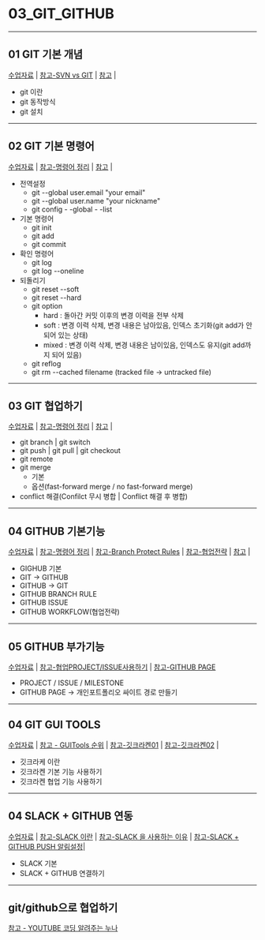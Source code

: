 # 03_GIT_GITHUB
---
01 GIT 기본 개념
---
[수업자료]() |
[참고-SVN vs GIT](https://hahahoho5915.tistory.com/40) |
[참고]() |
- git 이란
- git 동작방식
- git 설치

---
02 GIT 기본 명령어
---
[수업자료]() |
[참고-명령어 정리](https://medium.com/@joongwon/git-git-%EB%AA%85%EB%A0%B9%EC%96%B4-%EC%A0%95%EB%A6%AC-c25b421ecdbd) |
[참고]() |
- 전역설정
  - git --global user.email "your email"
  - git --global user.name "your nickname"
  - git config - -global - -list 
- 기본 명령어
  - git init
  - git add
  - git commit  
- 확인 명령어
  - git log
  - git log --oneline 
- 되돌리기
  - git reset --soft
  - git reset --hard
  - git option
    - hard : 돌아간 커밋 이후의 변경 이력을 전부 삭제
    - soft : 변경 이력 삭제, 변경 내용은 남아있음, 인덱스 초기화(git add가 안되어 있는 상태)
    - mixed : 변경 이력 삭제, 변경 내용은 남이있음, 인덱스도 유지(git add까지 되어 있음) 
  - git reflog
  - git rm --cached filename (tracked file -> untracked file)

---
03 GIT 협업하기
---
[수업자료]() |
[참고-명령어 정리](https://medium.com/@joongwon/git-git-%EB%AA%85%EB%A0%B9%EC%96%B4-%EC%A0%95%EB%A6%AC-c25b421ecdbd) |
[참고]() |

- git branch | git switch
- git push | git pull  | git checkout
- git remote 
- git merge
    - 기본
    - 옵션(fast-forward merge / no fast-forward merge)
- conflict 해결(Confilct 무시 병합 | Conflict 해결 후 병합)

---
04 GITHUB 기본기능
---
[수업자료]() |
[참고-명령어 정리](https://medium.com/@joongwon/git-git-%EB%AA%85%EB%A0%B9%EC%96%B4-%EC%A0%95%EB%A6%AC-c25b421ecdbd) |
[참고-Branch Protect Rules](https://kotlinworld.com/292#google_vignette) | 
[참고-협업전략](https://hyeo-noo.tistory.com/393) | 
[참고]() |

- GIGHUB 기본 
- GIT -> GITHUB
- GITHUB -> GIT
- GITHUB BRANCH RULE
- GITHUB ISSUE
- GITHUB WORKFLOW(협업전략)

---
05 GITHUB 부가기능
---
[수업자료]() |
[참고-협업PROJECT/ISSUE사용하기](https://devlog-wjdrbs96.tistory.com/227) | [참고-GITHUB PAGE](https://docs.github.com/ko/pages)

- PROJECT / ISSUE / MILESTONE 
- GITHUB PAGE -> 개인포트폴리오 싸이트 경로 만들기
  

---
04 GIT GUI TOOLS
---
[수업자료]() |
[참고 - GUITools 순위](https://hosuappa.tistory.com/16) | 
[참고-깃크라켄01](https://raccoon42.tistory.com/39) | 
[참고-깃크라켄02](https://velog.io/@danna-lee/%EA%B0%9C%EB%B0%9C-%ED%98%91%EC%97%85%EC%97%90%EC%84%9C-%EA%B9%83-%EA%B9%83%ED%81%AC%EB%9D%BC%EC%BC%84-%EC%82%AC%EC%9A%A9%ED%95%98%EA%B8%B0) | 

- 깃크라케 이란 
- 깃크라켄 기본 기능 사용하기
- 깃크라켄 협업 기능 사용하기

---
04 SLACK + GITHUB 연동
---
[수업자료]() |
[참고-SLACK 이란](https://m.blog.naver.com/webtool123/222073143022) |
[참고-SLACK 을 사용하는 이유](https://greypencil.tistory.com/145) |
[참고-SLACK + GITHUB PUSH 알림설정](https://itcreator.tistory.com/161)|

- SLACK 기본
- SLACK + GITHUB 연결하기

---
git/github으로 협업하기
---
[참고 - YOUTUBE 코딩 알려주는 누나](https://www.youtube.com/watch?v=tkkbYCajCjM)
